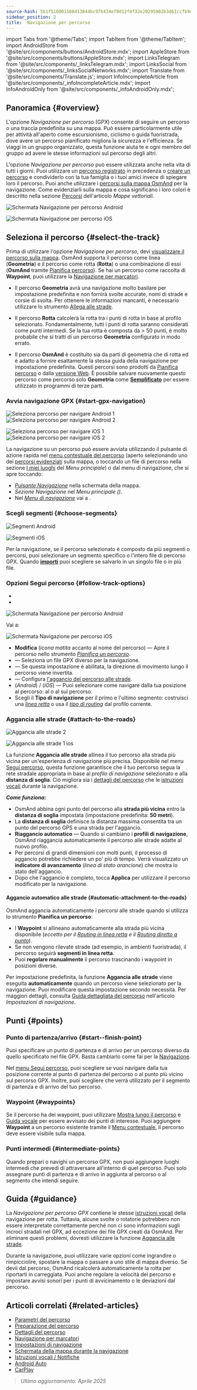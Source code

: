 ```yaml
---
source-hash: 5b1f516001588d13044bc97b434ef0d12f0f32e20295902b3d61ccfb9d49d0f5
sidebar_position: 2
title:  Navigazione per percorso
---
```

import Tabs from '@theme/Tabs';
import TabItem from '@theme/TabItem';
import AndroidStore from '@site/src/components/buttons/AndroidStore.mdx';
import AppleStore from '@site/src/components/buttons/AppleStore.mdx';
import LinksTelegram from '@site/src/components/_linksTelegram.mdx';
import LinksSocial from '@site/src/components/_linksSocialNetworks.mdx';
import Translate from '@site/src/components/Translate.js';
import InfoIncompleteArticle from '@site/src/components/_infoIncompleteArticle.mdx';
import InfoAndroidOnly from '@site/src/components/_infoAndroidOnly.mdx';



## Panoramica {#overview}

L'opzione *Navigazione per percorso* (GPX) consente di seguire un percorso o una traccia predefinita su una mappa. Può essere particolarmente utile per attività all'aperto come escursionismo, ciclismo o guida fuoristrada, dove avere un percorso pianificato migliora la sicurezza e l'efficienza. Se viaggi in un gruppo organizzato, questa funzione aiuta te e ogni membro del gruppo ad avere le stesse informazioni sul percorso degli altri.

L'opzione *Navigazione per percorso* può essere utilizzata anche nella vita di tutti i giorni. Puoi utilizzare un [percorso registrato](../../plugins/trip-recording.md) in precedenza o [creare un percorso](../../personal/tracks/manage-tracks.md#create-a-track) e condividerlo con la tua famiglia o i tuoi amici invece di spiegare loro il percorso. Puoi anche utilizzare i [percorsi sulla mappa OsmAnd](../../../../blog/routes/) per la navigazione. Come evidenziarli sulla mappa e cosa significano i loro colori è descritto nella sezione [Percorsi](../../map/vector-maps.md#routes) dell'articolo *Mappe vettoriali*.

<Tabs groupId="operating-systems" queryString="operating-systems">

<TabItem value="android" label="Android">

![Schermata Navigazione per percorso Android](@site/static/img/navigation/gpx/navigation_gpx_android.png)

</TabItem>

<TabItem value="ios" label="iOS">

![Schermata Navigazione per percorso iOS](@site/static/img/navigation/gpx/navigation_gpx_ios.png)

</TabItem>

</Tabs>


## Seleziona il percorso {#select-the-track}

Prima di utilizzare l'opzione *Navigazione per percorso*, devi [visualizzare il percorso sulla mappa](../../map/tracks/index.md#display-tracks-on-the-map). OsmAnd supporta il percorso come linea (**Geometria**) e il percorso come rotta (**Rotta**) o una combinazione di essi (**OsmAnd** tramite [Pianifica percorso](../../plan-route/create-route.md)). Se hai un percorso come raccolta di **Waypoint**, puoi utilizzare la [Navigazione per marcatori](./markers-navigation.md).


- Il percorso **Geometria** avrà una navigazione molto basilare per impostazione predefinita e non fornirà svolte accurate, nomi di strade e corsie di svolta. Per ottenere le informazioni mancanti, è necessario utilizzare lo strumento [Allega alle strade](#attach-to-the-roads).

- Il percorso **Rotta** calcolerà la rotta tra i punti di rotta in base al profilo selezionato. Fondamentalmente, tutti i punti di rotta saranno considerati come punti intermedi. Se la tua rotta è composta da > 50 punti, è molto probabile che si tratti di un percorso **Geometria** configurato in modo errato.

- Il percorso **OsmAnd** è costituito sia da parti di geometria che di rotta ed è adatto a fornire esattamente la stessa guida della navigazione per impostazione predefinita. Questi percorsi sono prodotti da [Pianifica percorso](../../plan-route/create-route.md) o dalla [versione Web](../../web/index.md). È possibile salvare nuovamente questo percorso come percorso solo **Geometria** come [**Semplificato**](../../plan-route/create-route.md#save-route) per essere utilizzato in programmi di terze parti.


### Avvia navigazione GPX {#start-gpx-navigation}

<Tabs groupId="operating-systems" queryString="operating-systems">

<TabItem value="android" label="Android">

![Seleziona percorso per navigare Android 1](@site/static/img/navigation/gpx/follow_track_andr_1.png) ![Seleziona percorso per navigare Android 2](@site/static/img/navigation/gpx/follow_track_andr_2.png)

</TabItem>

<TabItem value="ios" label="iOS">

![Seleziona percorso per navigare iOS 1](@site/static/img/navigation/gpx/follow_track_ios_1.png) ![Seleziona percorso per navigare iOS 2](@site/static/img/navigation/gpx/follow_track_ios_2.png)

</TabItem>

</Tabs>

La navigazione su un percorso può essere avviata utilizzando il pulsante di azione rapida nel [menu contestuale del percorso](../../map/tracks/track-context-menu.md#add-waypoint-to-a-track) (aperto selezionando uno dei [percorsi evidenziati](./route-navigation.md#history-of-previous-routes) sulla mappa, o toccando un file di percorso nella sezione [I miei luoghi](../../personal/myplaces.md) del *Menu principale*) o dal menu di navigazione, che si apre toccando:

- [*Pulsante Navigazione*](../../widgets/map-buttons.md#directions) nella schermata della mappa.
- *Sezione Navigazione* nel *Menu principale* *(<Translate android="true" ids="shared_string_menu,shared_string_navigation"/>)*.
- Nel [*Menu di navigazione*](./route-navigation.md#navigation-menu) vai a *<Translate android="true" ids="shared_string_settings,follow_track"/>*.

### Scegli segmenti {#choose-segments}

<Tabs groupId="operating-systems" queryString="operating-systems">

<TabItem value="android" label="Android">

![Segmenti Android](@site/static/img/navigation/gpx/segments_andr.png)

</TabItem>

<TabItem value="ios" label="iOS">

![Segmenti iOS](@site/static/img/navigation/gpx/segments_ios.png)

</TabItem>

</Tabs>

Per la navigazione, se il percorso selezionato è composto da più segmenti o percorsi, puoi selezionare un segmento specifico o l'intero file di percorso GPX. Quando [**importi**](../../personal/tracks/manage-tracks.md#import) puoi scegliere se salvarlo in un singolo file o in più file.


### Opzioni Segui percorso {#follow-track-options}

<Tabs groupId="operating-systems" queryString="operating-systems">

<TabItem value="android" label="Android">

- *<Translate android="true" ids="shared_string_navigation,shared_string_settings,follow_track"/>*
- *<Translate android="true" ids="help_article_map_track_context_menu_name,shared_string_options,follow_track"/>*

![Schermata Navigazione per percorso Android](@site/static/img/navigation/gpx/follow_the_track_5-1_andr.png)

</TabItem>

<TabItem value="ios" label="iOS">

Vai a: *<Translate ios="true" ids="shared_string_navigation,shared_string_settings,follow_track"/>*


![Schermata Navigazione per percorso iOS](@site/static/img/navigation/gpx/follow_the_track_4-1_ios.png)

</TabItem>

</Tabs>

- **Modifica** (*icona matita* accanto al nome del percorso) — Apre il percorso nello strumento [*Pianifica un percorso*](../../plan-route/create-route.md).
- **<Translate android="true" ids="select_another_track"/>** — Seleziona un file GPX diverso per la navigazione.
- **<Translate android="true" ids="gpx_option_reverse_route"/>** — Se questa impostazione è abilitata, la direzione di movimento lungo il percorso viene invertita.
- **<Translate android="true" ids="attach_to_the_roads"/>** — Configura [l'aggancio del percorso alle strade](#attach-to-the-roads).
- **<Translate android="true" ids="pass_whole_track_descr"/>** (*Android*) / **<Translate ios="true" ids="point_to_navigate"/>** (*iOS*) — Puoi selezionare come navigare dalla tua posizione al percorso:
al *<Translate android="true" ids="start_of_the_track"/>* o al *<Translate android="true" ids="nearest_point"/>* sul percorso.
- Scegli il **Tipo di navigazione** per il primo e l'ultimo segmento: costruisci una [*linea retta*](../routing/straight-line-routing.md) o usa il [*tipo di routing*](../routing/osmand-routing.md#routing-types) dal profilo corrente.


### Aggancia alle strade {#attach-to-the-roads}

<Tabs groupId="operating-systems" queryString="operating-systems">

<TabItem value="android" label="Android">

![Aggancia alle strade 2](@site/static/img/navigation/gpx/attach_roads_gpx_andr_2.png)

</TabItem>

<TabItem value="ios" label="iOS">

![Aggancia alle strade 1 ios](@site/static/img/navigation/gpx/attach_to_the_roads_ios.png)

</TabItem>

</Tabs>

La funzione **Aggancia alle strade** allinea il tuo percorso alla strada più vicina per un'esperienza di navigazione più precisa. Disponibile nel menu [Segui percorso](#follow-track-options), questa funzione garantisce che il tuo percorso segua la rete stradale appropriata in base al *profilo di navigazione* selezionato e alla **distanza di soglia**. Ciò migliora sia i [dettagli del percorso](../setup/route-details.md) che le [istruzioni vocali](#guidance) durante la navigazione.

***Come funziona:***

- OsmAnd abbina ogni punto del percorso alla **strada più vicina** entro la **distanza di soglia** impostata (impostazione predefinita: **50 metri**).
- La **distanza di soglia** definisce la distanza massima consentita tra un punto del percorso GPS e una strada per l'aggancio.
- **Riaggancio automatico** — Quando si cambiano i **profili di navigazione**, OsmAnd riaggancia automaticamente il percorso alle strade adatte al nuovo profilo.
- Per percorsi di grandi dimensioni con molti punti, il processo di aggancio potrebbe richiedere un po' più di tempo. Verrà visualizzato un **indicatore di avanzamento** (*linea di stato arancione*) che mostra lo stato dell'aggancio.
- Dopo che l'aggancio è completo, tocca **Applica** per utilizzare il percorso modificato per la navigazione.

#### Aggancio automatico alle strade {#automatic-attachment-to-the-roads}

OsmAnd aggancia automaticamente i percorsi alle strade quando si utilizza lo strumento **Pianifica un percorso**:

- I **Waypoint** si allineano automaticamente alla strada più vicina disponibile (*eccetto per il [Routing in linea retta](../../navigation/routing/straight-line-routing.md) e il [Routing diretto a punto](../../navigation/routing/direct-to-point-routing.md)*).
- Se non vengono rilevate strade (ad esempio, in ambienti fuoristrada), il percorso seguirà **segmenti in linea retta**.
- Puoi **regolare manualmente** il percorso trascinando i waypoint in posizioni diverse.

Per impostazione predefinita, la funzione **Aggancia alle strade** viene eseguita **automaticamente** quando un percorso viene selezionato per la navigazione. Puoi modificare questa impostazione secondo necessità. Per maggiori dettagli, consulta [Guida dettagliata del percorso](../guidance/navigation-settings.md#detailed-track-guidance) nell'articolo *Impostazioni di navigazione*.


## Punti {#points}

### Punto di partenza/arrivo {#start--finish-point}

Puoi specificare un punto di partenza e di arrivo per un percorso diverso da quello specificato nel file GPX. Basta cambiarlo come fai per la [Navigazione](../setup/route-navigation.md#select-starting-point).

Nel [menu Segui percorso](#follow-track-options), puoi scegliere se vuoi navigare dalla tua posizione corrente al punto di partenza del percorso o al punto più vicino sul percorso GPX. Inoltre, puoi scegliere [<Translate android="true" ids="nav_type_hint"/>](../routing/osmand-routing.md#routing-types) che verrà utilizzato per il segmento di partenza e di arrivo del tuo percorso.

### Waypoint {#waypoints}

Se il percorso ha dei waypoint, puoi utilizzare [Mostra lungo il percorso](../guidance/map-during-navigation.md#show-points-along-the-route) e [Guida vocale](../guidance/voice-navigation.md#voice-settings) per essere avvisato dei punti di interesse. Puoi aggiungere **Waypoint** a un percorso esistente tramite il [Menu contestuale](../../map/map-context-menu.md#-add--edit-track-waypoint--add--edit-track-waypoint), il percorso deve essere visibile sulla mappa.

### Punti intermedi {#intermediate-points}

Quando prepari o navighi un percorso GPX, non puoi aggiungere luoghi intermedi che prevedi di attraversare all'interno di quel percorso. Puoi solo assegnare punti di partenza e di arrivo in aggiunta al percorso o al segmento che intendi seguire.

## Guida {#guidance}

La *Navigazione per percorso GPX* contiene le stesse [istruzioni vocali](../guidance/voice-navigation.md) della navigazione per rotta. Tuttavia, alcune svolte o rotatorie potrebbero non essere interpretate correttamente perché non ci sono informazioni sugli incroci stradali nel GPX, ad eccezione dei file GPX creati da OsmAnd. Per eliminare questi problemi, dovresti utilizzare la funzione [Aggancia alle strade](#attach-to-the-roads).

Durante la navigazione, puoi utilizzare varie opzioni come ingrandire o rimpicciolire, spostare la mappa o passare a uno stile di mappa diverso. Se devii dal percorso, OsmAnd ricalcolerà automaticamente la rotta per riportarti in carreggiata. Puoi anche regolare la velocità del percorso e impostare avvisi sonori per i punti di avvicinamento o le deviazioni dal percorso.


## Articoli correlati {#related-articles}

- [Parametri del percorso](../routing/osmand-routing.md#routing-types)
- [Preparazione del percorso](./route-navigation.md)
- [Dettagli del percorso](./route-details.md)
- [Navigazione per marcatori](./markers-navigation.md)
- [Impostazioni di navigazione](../guidance/navigation-settings.md)
- [Schermata della mappa durante la navigazione](../guidance/map-during-navigation.md)
- [Istruzioni vocali / Notifiche](../guidance/voice-navigation.md)
- [Android Auto](../auto-car.md)
- [CarPlay](../car-play.md)

> *Ultimo aggiornamento: Aprile 2025*